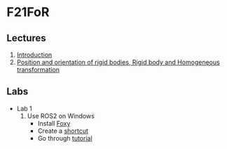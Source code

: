 # F21FoR

## Lectures
1. [Introduction](https://moodle.innopolis.university/pluginfile.php/135094/mod_resource/content/1/L1%20-%20Introduction.pdf)
2. [Position and orientation of rigid bodies, Rigid body and Homogeneous transformation](https://moodle.innopolis.university/pluginfile.php/135095/mod_resource/content/1/L2%20-%20Position%20and%20orientation%20of%20rigid%20bodies.pdf)

## Labs
* Lab 1
  1. Use ROS2 on Windows
      * Install [Foxy](https://docs.ros.org/en/foxy/Installation/Windows-Install-Binary.html#alternative-ros-2-build-installation-from-aka-ms-ros)
      * Create a [shortcut](http://wiki.ros.org/Installation/Windows)
      * Go through [tutorial](https://docs.ros.org/en/foxy/Tutorials/Workspace/Creating-A-Workspace.html)
